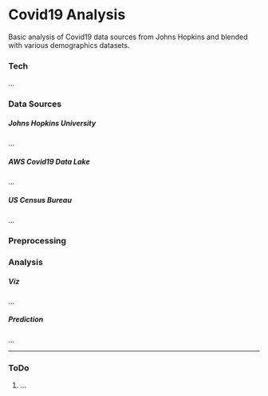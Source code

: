 # Covid19 Analysis
Basic analysis of Covid19 data sources from Johns Hopkins and blended with various demographics datasets.

### Tech
...

### Data Sources

##### Johns Hopkins University
...

##### AWS Covid19 Data Lake
...

##### US Census Bureau
...

### Preprocessing


### Analysis

##### Viz
...

##### Prediction
...

---

### ToDo
1. ...

